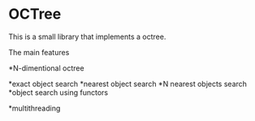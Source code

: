 # OCTree

This is a small library that implements a octree. 

The main features

*N-dimentional octree

*exact object search
*nearest object search
*N nearest objects search
*object search using functors

*multithreading
